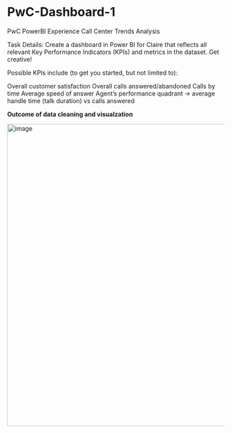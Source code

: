 # PwC-Dashboard-1
PwC PowerBI Experience Call Center Trends Analysis

Task Details:
Create a dashboard in Power BI for Claire that reflects all relevant Key Performance Indicators (KPIs) and metrics in the dataset. Get creative! 

Possible KPIs include (to get you started, but not limited to):

Overall customer satisfaction
Overall calls answered/abandoned
Calls by time
Average speed of answer
Agent’s performance quadrant -> average handle time (talk duration) vs calls answered

**Outcome of data cleaning and visualzation**

<img width="699" alt="image" src="https://github.com/user-attachments/assets/304da5cd-82f1-4da8-8937-6bc4a804d11e" />


